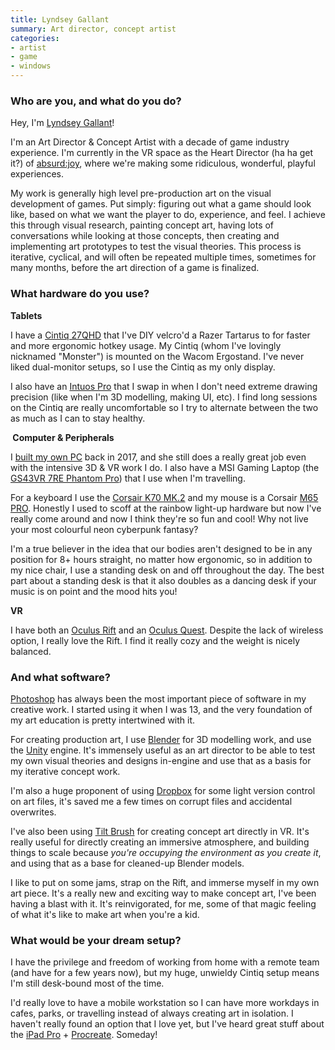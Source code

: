 ```yaml
---
title: Lyndsey Gallant
summary: Art director, concept artist 
categories:
- artist
- game
- windows
---
```


### Who are you, and what do you do?

Hey, I'm [Lyndsey Gallant](http://www.lyndseygallant.com/ "Lyndsey's website.")!

I'm an Art Director & Concept Artist with a decade of game industry experience. I'm currently in the VR space as the Heart Director (ha ha get it?) of [absurd:joy](https://absurdjoy.com/ "A group making VR experiences."), where we're making some ridiculous, wonderful, playful experiences.

My work is generally high level pre-production art on the visual development of games. Put simply: figuring out what a game should look like, based on what we want the player to do, experience, and feel. I achieve this through visual research, painting concept art, having lots of conversations while looking at those concepts, then creating and implementing art prototypes to test the visual theories. This process is iterative, cyclical, and will often be repeated multiple times, sometimes for many months, before the art direction of a game is finalized.

### What hardware do you use?

**Tablets**

I have a [Cintiq 27QHD][cintiq] that I've DIY velcro'd a Razer Tartarus to for faster and more ergonomic hotkey usage. My Cintiq (whom I've lovingly nicknamed "Monster") is mounted on the Wacom Ergostand. I've never liked dual-monitor setups, so I use the Cintiq as my only display.

I also have an [Intuos Pro][intuos-pro] that I swap in when I don't need extreme drawing precision (like when I'm 3D modelling, making UI, etc). I find long sessions on the Cintiq are really uncomfortable so I try to alternate between the two as much as I can to stay healthy.

** Computer & Peripherals**

I [built my own PC](https://pcpartpicker.com/user/apocalynds/saved/#view=ty3Vcf "The parts for Lyndsey's PC on PCPartPicker.") back in 2017, and she still does a really great job even with the intensive 3D & VR work I do. I also have a MSI Gaming Laptop (the [GS43VR 7RE Phantom Pro][gs43vr-7re-phantom-pro]) that I use when I'm travelling.

For a keyboard I use the [Corsair K70 MK.2][k70-rgb-mk.2] and my mouse is a Corsair [M65 PRO][m65-pro-rgb]. Honestly I used to scoff at the rainbow light-up hardware but now I've really come around and now I think they're so fun and cool! Why not live your most colourful neon cyberpunk fantasy?

I'm a true believer in the idea that our bodies aren't designed to be in any position for 8+ hours straight, no matter how ergonomic, so in addition to my nice chair, I use a standing desk on and off throughout the day. The best part about a standing desk is that it also doubles as a dancing desk if your music is on point and the mood hits you!

**VR**

I have both an [Oculus Rift][rift] and an [Oculus Quest][quest]. Despite the lack of wireless option, I really love the Rift. I find it really cozy and the weight is nicely balanced.

### And what software?

[Photoshop][] has always been the most important piece of software in my creative work. I started using it when I was 13, and the very foundation of my art education is pretty intertwined with it.

For creating production art, I use [Blender][] for 3D modelling work, and use the [Unity][] engine. It's immensely useful as an art director to be able to test my own visual theories and designs in-engine and use that as a basis for my iterative concept work.

I'm also a huge proponent of using [Dropbox][] for some light version control on art files, it's saved me a few times on corrupt files and accidental overwrites.

I've also been using [Tilt Brush][tilt-brush] for creating concept art directly in VR. It's really useful for directly creating an immersive atmosphere, and building things to scale because _you're occupying the environment as you create it_, and using that as a base for cleaned-up Blender models. 

I like to put on some jams, strap on the Rift, and immerse myself in my own art piece. It's a really new and exciting way to make concept art, I've been having a blast with it. It's reinvigorated, for me, some of that magic feeling of what it's like to make art when you're a kid.

### What would be your dream setup?

I have the privilege and freedom of working from home with a remote team (and have for a few years now), but my huge, unwieldy Cintiq setup means I'm still desk-bound most of the time.

I'd really love to have a mobile workstation so I can have more workdays in cafes, parks, or travelling instead of always creating art in isolation. I haven't really found an option that I love yet, but I've heard great stuff about the [iPad Pro][ipad-pro] + [Procreate][procreate-ios]. Someday!

[blender]: https://www.blender.org/ "A free, open-source 3D renderer."
[cintiq]: https://www.wacom.com/en/us/cintiq "A computer screen you can draw on."
[dropbox]: https://www.dropbox.com/ "Online syncing and storage."
[gs43vr-7re-phantom-pro]: https://www.msi.com/Laptop/GS43VR-7RE-Phantom-Pro/Specification "A 14 inch gaming laptop."
[intuos-pro]: https://www.wacom.com/en-ca/products/pen-tablets/intuos-pro-medium "A drawing tablet with multi-touch support."
[ipad-pro]: https://en.wikipedia.org/wiki/IPad_Pro "An iOS tablet."
[k70-rgb-mk.2]: https://www.corsair.com/us/en/k70-rgb-gaming-keyboard "A gaming keyboard."
[m65-pro-rgb]: https://www.corsair.com/us/en/m65pro "A gaming mouse."
[photoshop]: https://www.adobe.com/products/photoshop.html "A bitmap image editor."
[procreate-ios]: https://itunes.apple.com/us/app/procreate/id425073498 "A powerful illustration app."
[quest]: https://www.oculus.com/quest/ "An all-in-one VR headset."
[rift]: https://en.wikipedia.org/wiki/Oculus_Rift "A virtual reality helmet."
[tilt-brush]: https://www.tiltbrush.com/ "Software for painting in VR."
[unity]: https://unity3d.com/unity/ "A cross-platform game development tool."
